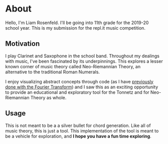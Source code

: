 # About

Hello, I'm Liam Rosenfeld. I'll be going into 11th grade for the 2019-20 school year. This is my submission for the repl.it music competition.

## Motivation

I play Clarinet and Saxophone in the school band. Throughout my dealings with music, I've been fascinated by its underpinnings. This explores a lesser known corner of music theory called Neo-Riemannian Theory, an alternative to the traditional Roman Numerals.

I enjoy visualizing abstract concepts through code (as I have [previously done with the Fourier Transform](https://github.com/liamrosenfeld/FourierArtist)) and I saw this as an exciting opportunity to provide an educational and exploratory tool for the Tonnetz and for Neo-Riemannian Theory as whole.

## Usage

This is not meant to be a a silver bullet for chord generation. Like all of music theory, this is just a tool. This implementation of the tool is meant to be a vehicle for exploration, and **I hope you have a fun time exploring**.
